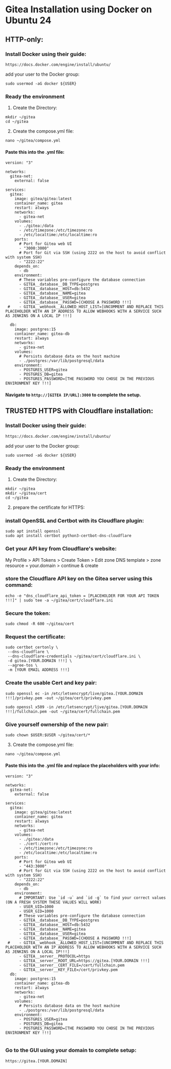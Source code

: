 # Gitea Installation using Docker on Ubuntu 24

## HTTP-only:

### Install Docker using their guide: 

```
https://docs.docker.com/engine/install/ubuntu/

```
add your user to the Docker group:

```
sudo usermod -aG docker ${USER}

```

### Ready the environment

1. Create the Directory: 

```
mkdir ~/gitea
cd ~/gitea

```
2. Create the compose.yml file:

```
nano ~/gitea/compose.yml

```

#### Paste this into the .yml file:

```
version: "3"

networks:
  gitea-net:
    external: false

services:
  gitea:
    image: gitea/gitea:latest
    container_name: gitea
    restart: always
    networks:
      - gitea-net
    volumes:
      - ./gitea:/data
      - /etc/timezone:/etc/timezone:ro
      - /etc/localtime:/etc/localtime:ro
    ports:
      # Port for Gitea web UI
      - "3000:3000"
      # Port for Git via SSH (using 2222 on the host to avoid conflict with system SSH)
      - "2222:22"
    depends_on:
      - db
    environment:
      # These variables pre-configure the database connection
      - GITEA__database__DB_TYPE=postgres
      - GITEA__database__HOST=db:5432
      - GITEA__database__NAME=gitea
      - GITEA__database__USER=gitea
      - GITEA__database__PASSWD=[CHOOSE A PASSWORD !!!]
 #    - GITEA__webhook__ALLOWED_HOST_LIST=[UNCOMMENT AND REPLACE THIS PLACEHOLDER WITH AN IP ADDRESS TO ALLOW WEBHOOKS WITH A SERVICE SUCH AS JENKINS ON A LOCAL IP !!!]
  
  db:
    image: postgres:15
    container_name: gitea-db
    restart: always
    networks:
      - gitea-net
    volumes:
      # Persists database data on the host machine
      - ./postgres:/var/lib/postgresql/data
    environment:
      - POSTGRES_USER=gitea
      - POSTGRES_DB=gitea
      - POSTGRES_PASSWORD=[THE PASSWORD YOU CHOSE IN THE PREVIOUS ENVIRONMENT KEY !!!]

```
#### Navigate to `http://[GITEA IP/URL]:3000` to complete the setup.


## TRUSTED HTTPS with Cloudflare installation:

### Install Docker using their guide: 

```
https://docs.docker.com/engine/install/ubuntu/

```
add your user to the Docker group:

```
sudo usermod -aG docker ${USER}

```

### Ready the environment

1. Create the Directory: 

```
mkdir ~/gitea
mkdir ~/gitea/cert
cd ~/gitea

```
2. prepare the certificate for HTTPS:

### install OpenSSL and Certbot with its Cloudflare plugin:

```
sudo apt install openssl
sudo apt install certbot python3-certbot-dns-cloudflare

```

### Get your API key from Cloudflare's website:

My Profile > API Tokens > Create Token > Edit zone DNS template > zone resource = your.domain > continue & create

### store the Cloudflare API key on the Gitea server using this command:

```
echo -e "dns_cloudflare_api_token = [PLACEHOLDER FOR YOUR API TOKEN !!!]" | sudo tee -a ~/gitea/cert/cloudflare.ini

```

### Secure the token:

```
sudo chmod -R 600 ~/gitea/cert

```

### Request the certificate:

```
sudo certbot certonly \
 --dns-cloudflare \
 --dns-cloudflare-credentials ~/gitea/cert/cloudflare.ini \
 -d gitea.[YOUR.DOMAIN !!!] \
 --agree-tos \
 -m [YOUR EMAIL ADDRESS !!!]

```

### Create the usable Cert and key pair:

```
sudo openssl ec -in /etc/letsencrypt/live/gitea.[YOUR.DOMAIN !!!]/privkey.pem -out ~/gitea/cert/privkey.pem

sudo openssl x509 -in /etc/letsencrypt/live/gitea.[YOUR.DOMAIN !!!]/fullchain.pem -out ~/gitea/cert/fullchain.pem

```

### Give yourself ownership of the new pair:

```
sudo chown $USER:$USER ~/gitea/cert/*

```

3. Create the compose.yml file:

```
nano ~/gitea/compose.yml

```

#### Paste this into the .yml file and replace the placeholders with your info:

```
version: "3"

networks:
  gitea-net:
    external: false

services:
  gitea:
    image: gitea/gitea:latest
    container_name: gitea
    restart: always
    networks:
      - gitea-net
    volumes:
      - ./gitea:/data
      - ./cert:/cert:ro
      - /etc/timezone:/etc/timezone:ro
      - /etc/localtime:/etc/localtime:ro
    ports:
      # Port for Gitea web UI
      - "443:3000"
      # Port for Git via SSH (using 2222 on the host to avoid conflict with system SSH)
      - "2222:22"
    depends_on:
      - db
    environment:
      # IMPORTANT: Use `id -u` and `id -g` to find your correct values (ON A FRESH SYSTEM THESE VALUES WILL WORK)
      - USER_UID=1000
      - USER_GID=1000
      # These variables pre-configure the database connection
      - GITEA__database__DB_TYPE=postgres
      - GITEA__database__HOST=db:5432
      - GITEA__database__NAME=gitea
      - GITEA__database__USER=gitea
      - GITEA__database__PASSWD=[CHOOSE A PASSWORD !!!]
 #    - GITEA__webhook__ALLOWED_HOST_LIST=[UNCOMMENT AND REPLACE THIS PLACEHOLDER WITH AN IP ADDRESS TO ALLOW WEBHOOKS WITH A SERVICE SUCH AS JENKINS ON A LOCAL IP!!!]
      - GITEA__server__PROTOCOL=https
      - GITEA__server__ROOT_URL=https://gitea.[YOUR.DOMAIN !!!]
      - GITEA__server__CERT_FILE=/cert/fullchain.pem
      - GITEA__server__KEY_FILE=/cert/privkey.pem
  db:
    image: postgres:15
    container_name: gitea-db
    restart: always
    networks:
      - gitea-net
    volumes:
      # Persists database data on the host machine
      - ./postgres:/var/lib/postgresql/data
    environment:
      - POSTGRES_USER=gitea
      - POSTGRES_DB=gitea
      - POSTGRES_PASSWORD=[THE PASSWORD YOU CHOSE IN THE PREVIOUS ENVIRONMENT KEY !!!]


```

### Go to the GUI using your domain to complete setup:
```
https://gitea.[YOUR.DOMAIN]

```
